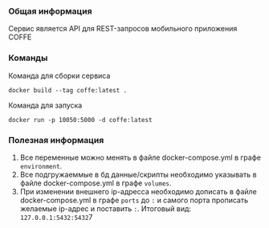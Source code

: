 ### Общая информация
Сервис является API для REST-запросов мобильного приложения COFFE 

### Команды

Команда для сборки сервиса
```
docker build --tag coffe:latest .
```

Команда для запуска 
```
docker run -p 10050:5000 -d coffe:latest
```


### Полезная информация

1. Все переменные можно менять в файле docker-compose.yml в графе `environment`.
2. Все подгружаеммые в бд данные/скрипты необходимо указывать в файле docker-compose.yml в графе `volumes`.
3. При изменении внешнего ip-адресса необходимо дописать в файле docker-compose.yml в графе `ports` до `:` и самого порта прописать желаемые ip-адрес и поставить `:`.
Итоговый вид: `127.0.0.1:5432:5432`7
